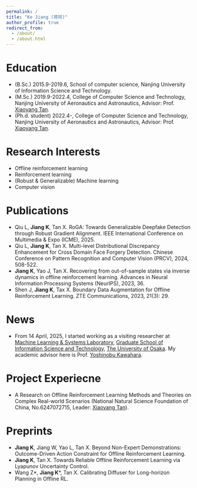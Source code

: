```yaml
---
permalink: /
title: "Ke Jiang (蒋珂)"
author_profile: true
redirect_from: 
  - /about/
  - /about.html
---
```


Education
======
 - (B.Sc.) 2015.9-2019.6, School of computer science, Nanjing University of Information Science and Technology.
 - (M.Sc.) 2019.9-2022.4, College of Computer Science and Technology, Nanjing University of Aeronautics and Astronautics, Advisor: Prof. [Xiaoyang Tan](https://parnec.nuaa.edu.cn/xtan/).
 - (Ph.d. student) 2022.4-, College of Computer Science and Technology, Nanjing University of Aeronautics and Astronautics, Advisor: Prof. [Xiaoyang Tan](https://parnec.nuaa.edu.cn/xtan/).

Research Interests
======
 - Offline reinforcement learning
 - Reinforcement learning
 - (Robust & Generalizable) Machine learning
 - Computer vision

Publications
======
 - Qiu L, **Jiang K**, Tan X. RoGA: Towards Generalizable Deepfake Detection through Robust Gradient Alignment. IEEE International Conference on Multimedia & Expo (ICME), 2025.
 - Qiu L, **Jiang K**, Tan X. Multi-level Distributional Discrepancy Enhancement for Cross Domain Face Forgery Detection. Chinese Conference on Pattern Recognition and Computer Vision (PRCV), 2024, 508-522.
 - **Jiang K**, Yao J, Tan X. Recovering from out-of-sample states via inverse dynamics in offline reinforcement learning. Advances in Neural Information Processing Systems (NeurIPS), 2023, 36.
 - Shen J, **Jiang K**, Tax X. Boundary Data Augmentation for Offline Reinforcement Learning. ZTE Communications, 2023, 21(3): 29.

News
======
 - From 14 April, 2025, I started working as a visiting researcher at [Machine Learning & Systems Laboratory](https://mls.ist.osaka-u.ac.jp/en/member.html), [Graduate School of Information Science and Technology](https://www.ist.osaka-u.ac.jp/english/), [The University of Osaka](https://www.osaka-u.ac.jp/en). My academic advisor here is Prof. [Yoshinobu Kawahara](https://mls.ist.osaka-u.ac.jp/en/~kawahara/index.html).

Project Experiecne
======
 - A Research on Offline Reinforcement Learning Methods and Theories on Complex Real-world Scenarios (National Natural Science Foundation of China, No.6247072715, Leader: [Xiaoyang Tan](https://parnec.nuaa.edu.cn/xtan/)).

Preprints
======
 - **Jiang K**, Jiang W, Yao L, Tan X. Beyond Non-Expert Demonstrations: Outcome-Driven Action Constraint for Offline Reinforcement Learning.
 - **Jiang K**, Tan X. Towards Reliable Offline Reinforcement Learning via Lyapunov Uncertainty Control.
 - Wang Z*, **Jiang K***, Tan X. Calibrating Diffuser for Long-horizon Planning in Offline RL.
